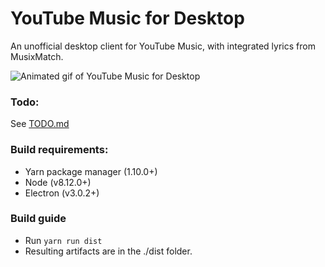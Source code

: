# YouTube Music for Desktop
An unofficial desktop client for YouTube Music, with integrated lyrics from MusixMatch. 

![Animated gif of YouTube Music for Desktop](./images/youtube-music.gif)

### Todo:
See [TODO.md](TODO.md)

### Build requirements:
* Yarn package manager (1.10.0+)
* Node (v8.12.0+)
* Electron (v3.0.2+)

### Build guide
* Run `yarn run dist`
* Resulting artifacts are in the ./dist folder.